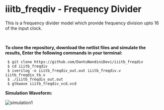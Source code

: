 # iiitb_freqdiv - Frequency Divider
This is a frequency divider model which provide frequency division upto 16 of the input clock.

</br>

**To clone the repository, download the netlist files and simulate the results, Enter the following commands in your terminal:** 

```
 $ git clone https://github.com/DantuNandiniDevi/iiitb_freqdiv 
 $ cd iiitb_freqdiv 
 $ iverilog -o iiitb_freqdiv_out.out iiitb_freqdiv.v iiitb_freqdiv_tb.v
 $ ./iiitb_freqdiv_out.out
 $ gtkwave iiitb_freqdiv_vcd.vcd
```

**Simulation Waveform:**

![simulation1](/home/user/asic_prepsem/frequency_divider/simulated_waveform.jpg)
